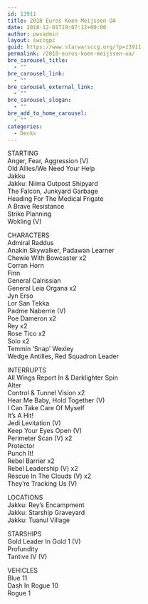```yaml
---
id: 13911
title: 2018 Euros Koen Meijssen OA
date: 2018-12-01T19:07:12+00:00
author: pwsadmin
layout: swccgpc
guid: https://www.starwarsccg.org/?p=13911
permalink: /2018-euros-koen-meijssen-oa/
bre_carousel_title:
  - ""
bre_carousel_link:
  - ""
bre_carousel_external_link:
  - ""
bre_carousel_slogan:
  - ""
bre_add_to_home_carousel:
  - ""
categories:
  - Decks
---
```

STARTING  
Anger, Fear, Aggression (V)  
Old Allies/We Need Your Help  
Jakku  
Jakku: Niima Outpost Shipyard  
The Falcon, Junkyard Garbage  
Heading For The Medical Frigate  
A Brave Resistance  
Strike Planning  
Wokling (V)

CHARACTERS  
Admiral Raddus  
Anakin Skywalker, Padawan Learner  
Chewie With Bowcaster x2  
Corran Horn  
Finn  
General Calrissian  
General Leia Organa x2  
Jyn Erso  
Lor San Tekka  
Padme Naberrie (V)  
Poe Dameron x2  
Rey x2  
Rose Tico x2  
Solo x2  
Temmin &#8216;Snap&#8217; Wexley  
Wedge Antilles, Red Squadron Leader

INTERRUPTS  
All Wings Report In & Darklighter Spin  
Alter  
Control & Tunnel Vision x2  
Hear Me Baby, Hold Together (V)  
I Can Take Care Of Myself  
It’s A Hit!  
Jedi Levitation (V)  
Keep Your Eyes Open (V)  
Perimeter Scan (V) x2  
Protector  
Punch It!  
Rebel Barrier x2  
Rebel Leadership (V) x2  
Rescue In The Clouds (V) x2  
They’re Tracking Us (V)

LOCATIONS  
Jakku: Rey’s Encampment  
Jakku: Starship Graveyard  
Jakku: Tuanul Village

STARSHIPS  
Gold Leader In Gold 1 (V)  
Profundity  
Tantive IV (V)

VEHICLES  
Blue 11  
Dash In Rogue 10  
Rogue 1